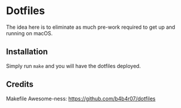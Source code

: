 # Dotfiles

The idea here is to eliminate as much pre-work required to get up and running on macOS.

## Installation

Simply run `make` and you will have the dotfiles deployed.

## Credits

Makefile Awesome-ness: https://github.com/b4b4r07/dotfiles